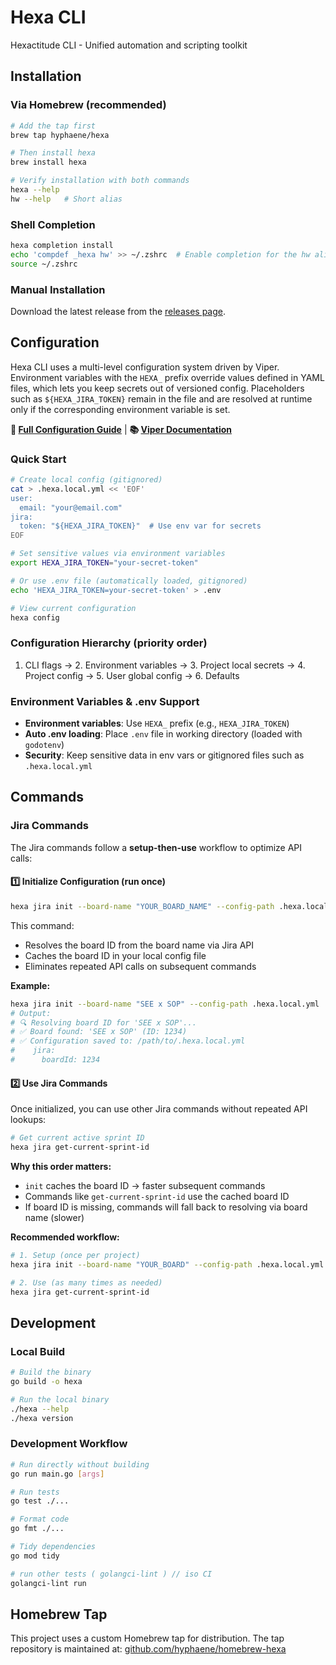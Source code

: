 # Hexa CLI

Hexactitude CLI - Unified automation and scripting toolkit

## Installation

### Via Homebrew (recommended)

```bash
# Add the tap first
brew tap hyphaene/hexa

# Then install hexa
brew install hexa

# Verify installation with both commands
hexa --help
hw --help   # Short alias

```

### Shell Completion

```bash
hexa completion install
echo 'compdef _hexa hw' >> ~/.zshrc  # Enable completion for the hw alias
source ~/.zshrc
```

### Manual Installation

Download the latest release from the [releases page](https://github.com/hyphaene/hexa/releases).

## Configuration

Hexa CLI uses a multi-level configuration system driven by Viper. Environment variables with the `HEXA_` prefix override values defined in YAML files, which lets you keep secrets out of versioned config. Placeholders such as `${HEXA_JIRA_TOKEN}` remain in the file and are resolved at runtime only if the corresponding environment variable is set.

**📖 [Full Configuration Guide](docs/configuration.md)** | **📚 [Viper Documentation](https://github.com/spf13/viper#working-with-environment-variables)**

### Quick Start

```bash
# Create local config (gitignored)
cat > .hexa.local.yml << 'EOF'
user:
  email: "your@email.com"
jira:
  token: "${HEXA_JIRA_TOKEN}"  # Use env var for secrets
EOF

# Set sensitive values via environment variables
export HEXA_JIRA_TOKEN="your-secret-token"

# Or use .env file (automatically loaded, gitignored)
echo 'HEXA_JIRA_TOKEN=your-secret-token' > .env

# View current configuration
hexa config
```

### Configuration Hierarchy (priority order)
1. CLI flags → 2. Environment variables → 3. Project local secrets → 4. Project config → 5. User global config → 6. Defaults

### Environment Variables & .env Support
- **Environment variables**: Use `HEXA_` prefix (e.g., `HEXA_JIRA_TOKEN`)
- **Auto .env loading**: Place `.env` file in working directory (loaded with `godotenv`)
- **Security**: Keep sensitive data in env vars or gitignored files such as `.hexa.local.yml`

## Commands

### Jira Commands

The Jira commands follow a **setup-then-use** workflow to optimize API calls:

#### 1️⃣ Initialize Configuration (run once)

```bash
hexa jira init --board-name "YOUR_BOARD_NAME" --config-path .hexa.local.yml
```

This command:
- Resolves the board ID from the board name via Jira API
- Caches the board ID in your local config file
- Eliminates repeated API calls on subsequent commands

**Example:**
```bash
hexa jira init --board-name "SEE x SOP" --config-path .hexa.local.yml
# Output:
# 🔍 Resolving board ID for 'SEE x SOP'...
# ✅ Board found: 'SEE x SOP' (ID: 1234)
# ✅ Configuration saved to: /path/to/.hexa.local.yml
#    jira:
#      boardId: 1234
```

#### 2️⃣ Use Jira Commands

Once initialized, you can use other Jira commands without repeated API lookups:

```bash
# Get current active sprint ID
hexa jira get-current-sprint-id
```

**Why this order matters:**
- `init` caches the board ID → faster subsequent commands
- Commands like `get-current-sprint-id` use the cached board ID
- If board ID is missing, commands will fall back to resolving via board name (slower)

**Recommended workflow:**
```bash
# 1. Setup (once per project)
hexa jira init --board-name "YOUR_BOARD" --config-path .hexa.local.yml

# 2. Use (as many times as needed)
hexa jira get-current-sprint-id
```

## Development

### Local Build

```bash
# Build the binary
go build -o hexa

# Run the local binary
./hexa --help
./hexa version
```

### Development Workflow

```bash
# Run directly without building
go run main.go [args]

# Run tests
go test ./...

# Format code
go fmt ./...

# Tidy dependencies
go mod tidy

# run other tests ( golangci-lint ) // iso CI
golangci-lint run

```

## Homebrew Tap

This project uses a custom Homebrew tap for distribution. The tap repository is maintained at:
[github.com/hyphaene/homebrew-hexa](https://github.com/hyphaene/homebrew-hexa)
